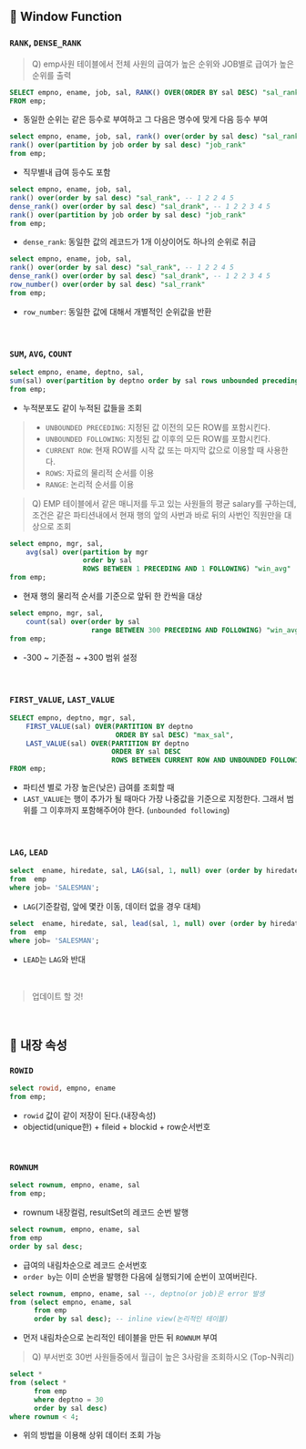 ## 🔖 Window Function

### `RANK`, `DENSE_RANK`

> Q) emp사원 테이블에서 전체 사원의 급여가 높은 순위와 JOB별로 급여가 높은 순위를 출력
```sql
SELECT empno, ename, job, sal, RANK() OVER(ORDER BY sal DESC) "sal_rank"
FROM emp;
```
- 동일한 순위는 같은 등수로 부여하고 그 다음은 명수에 맞게 다음 등수 부여

```sql
select empno, ename, job, sal, rank() over(order by sal desc) "sal_rank",
rank() over(partition by job order by sal desc) "job_rank"
from emp;
```
- 직무별내 급여 등수도 포함

```sql
select empno, ename, job, sal, 
rank() over(order by sal desc) "sal_rank", -- 1 2 2 4 5
dense_rank() over(order by sal desc) "sal_drank", -- 1 2 2 3 4 5
rank() over(partition by job order by sal desc) "job_rank"
from emp;
```
- `dense_rank`: 동일한 값의 레코드가 1개 이상이어도 하나의 순위로 취급

```sql
select empno, ename, job, sal, 
rank() over(order by sal desc) "sal_rank", -- 1 2 2 4 5
dense_rank() over(order by sal desc) "sal_drank", -- 1 2 2 3 4 5
row_number() over(order by sal desc) "sal_rrank"
from emp;
```
- `row_number`: 동일한 값에 대해서 개별적인 순위값을 반환

<br>

### `SUM`, `AVG`, `COUNT`

```sql
select empno, ename, deptno, sal, 
sum(sal) over(partition by deptno order by sal rows unbounded preceding) cum_sum_sal
from emp;
```
- 누적분포도 같이 누적된 값들을 조회 

> - `UNBOUNDED PRECEDING`: 지정된 값 이전의 모든 ROW를 포함시킨다.
> - `UNBOUNDED FOLLOWING`: 지정된 값 이후의 모든 ROW를 포함시킨다.
> - `CURRENT ROW`: 현재 ROW를 시작 값 또는 마지막 값으로 이용할 때 사용한다.
> - `ROWS`: 자료의 물리적 순서를 이용
> - `RANGE`: 논리적 순서를 이용

> Q) EMP 테이블에서 같은 매니저를 두고 있는 사원들의 평균 salary를 구하는데, 조건은 같은 파티션내에서 현재 행의 앞의 사번과 바로 뒤의 사번인 직원만을 대상으로 조회

```sql
select empno, mgr, sal, 
    avg(sal) over(partition by mgr 
                  order by sal
                  ROWS BETWEEN 1 PRECEDING AND 1 FOLLOWING) "win_avg"
from emp;
```
- 현재 행의 물리적 순서를 기준으로 앞뒤 한 칸씩을 대상

```sql
select empno, mgr, sal, 
    count(sal) over(order by sal
                    range BETWEEN 300 PRECEDING AND FOLLOWING) "win_avg"
from emp;
```
- -300 ~ 기준점 ~ +300 범위 설정

<br>

### `FIRST_VALUE`, `LAST_VALUE`

```sql
SELECT empno, deptno, mgr, sal, 
    FIRST_VALUE(sal) OVER(PARTITION BY deptno 
                          ORDER BY sal DESC) "max_sal",
    LAST_VALUE(sal) OVER(PARTITION BY deptno 
                         ORDER BY sal DESC
                         ROWS BETWEEN CURRENT ROW AND UNBOUNDED FOLLOWING) "max_sal"
FROM emp;
```
- 파티션 별로 가장 높은(낮은) 급여를 조회할 때
- `LAST_VALUE`는 행이 추가가 될 때마다 가장 나중값을 기준으로 지정한다. 그래서 범위를 그 이후까지 포함해주어야 한다. (`unbounded following`)

<br>

### `LAG`, `LEAD`

```sql
select  ename, hiredate, sal, LAG(sal, 1, null) over (order by hiredate) as prev_sal
from  emp
where job= 'SALESMAN';
```
- `LAG`(기준칼럼, 앞에 몇칸 이동, 데이터 없을 경우 대체)

```sql
select  ename, hiredate, sal, lead(sal, 1, null) over (order by hiredate) as next_sal
from  emp
where job= 'SALESMAN';
```
- `LEAD`는 `LAG`와 반대

<br>

> 업데이트 할 것!

<br>

## 🔖 내장 속성

### `ROWID`

```sql
select rowid, empno, ename
from emp;
```
- `rowid` 값이 같이 저장이 된다.(내장속성)
- objectid(unique한) + fileid + blockid + row순서번호

<br>

### `ROWNUM`

``` sql
select rownum, empno, ename, sal
from emp; 
```
- rownum 내장컬럼, resultSet의 레코드 순번 발행

```sql
select rownum, empno, ename, sal
from emp
order by sal desc;
```
- 급여의 내림차순으로 레코드 순서번호
- `order by`는 이미 순번을 발행한 다음에 실행되기에 순번이 꼬여버린다.

```sql
select rownum, empno, ename, sal --, deptno(or job)은 error 발생
from (select empno, ename, sal 
      from emp
      order by sal desc); -- inline view(논리적인 테이블)
```
- 먼저 내림차순으로 논리적인 테이블을 만든 뒤 `ROWNUM` 부여

> Q) 부서번호 30번 사원들중에서 월급이 높은 3사람을 조회하시오 (Top-N쿼리)

```sql
select *
from (select *
      from emp
      where deptno = 30
      order by sal desc)
where rownum < 4;
```
- 위의 방법을 이용해 상위 데이터 조회 가능


